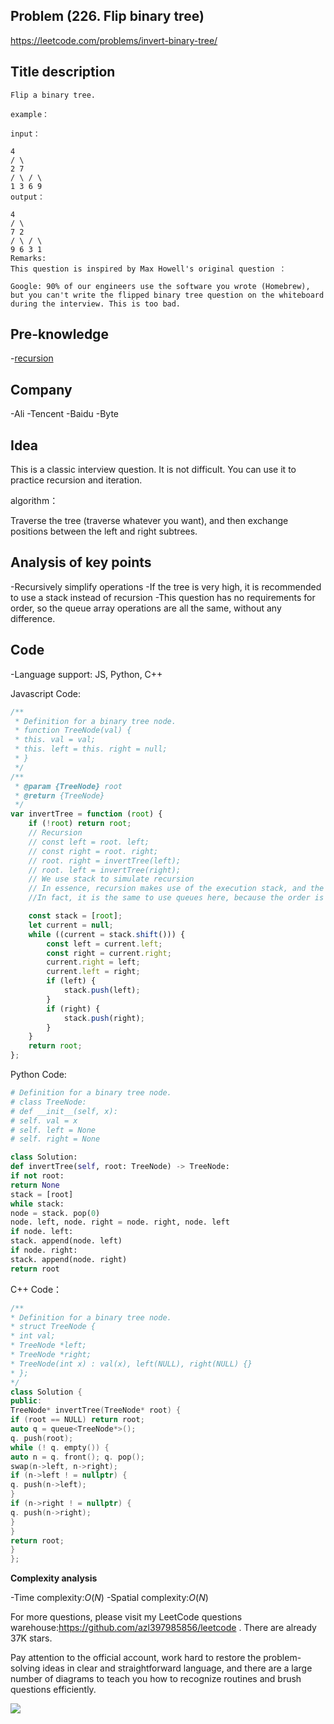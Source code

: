 ## Problem (226. Flip binary tree)

https://leetcode.com/problems/invert-binary-tree/

## Title description

```
Flip a binary tree.

example：

input：

4
/ \
2 7
/ \ / \
1 3 6 9
output：

4
/ \
7 2
/ \ / \
9 6 3 1
Remarks:
This question is inspired by Max Howell's original question ：

Google: 90% of our engineers use the software you wrote (Homebrew), but you can't write the flipped binary tree question on the whiteboard during the interview. This is too bad.

```

## Pre-knowledge

-[recursion](https://github.com/azl397985856/leetcode/blob/master/thinkings/dynamic-programming.md)

## Company

-Ali
-Tencent
-Baidu
-Byte

## Idea

This is a classic interview question. It is not difficult. You can use it to practice recursion and iteration.

algorithm：

Traverse the tree (traverse whatever you want), and then exchange positions between the left and right subtrees.

## Analysis of key points

-Recursively simplify operations
-If the tree is very high, it is recommended to use a stack instead of recursion
-This question has no requirements for order, so the queue array operations are all the same, without any difference.

## Code

-Language support: JS, Python, C++

Javascript Code:

```js
/**
 * Definition for a binary tree node.
 * function TreeNode(val) {
 * this. val = val;
 * this. left = this. right = null;
 * }
 */
/**
 * @param {TreeNode} root
 * @return {TreeNode}
 */
var invertTree = function (root) {
	if (!root) return root;
	// Recursion
	// const left = root. left;
	// const right = root. right;
	// root. right = invertTree(left);
	// root. left = invertTree(right);
	// We use stack to simulate recursion
	// In essence, recursion makes use of the execution stack, and the execution stack is also a kind of stack
	//In fact, it is the same to use queues here, because the order is not important here

	const stack = [root];
	let current = null;
	while ((current = stack.shift())) {
		const left = current.left;
		const right = current.right;
		current.right = left;
		current.left = right;
		if (left) {
			stack.push(left);
		}
		if (right) {
			stack.push(right);
		}
	}
	return root;
};
```

Python Code:

```python
# Definition for a binary tree node.
# class TreeNode:
# def __init__(self, x):
# self. val = x
# self. left = None
# self. right = None

class Solution:
def invertTree(self, root: TreeNode) -> TreeNode:
if not root:
return None
stack = [root]
while stack:
node = stack. pop(0)
node. left, node. right = node. right, node. left
if node. left:
stack. append(node. left)
if node. right:
stack. append(node. right)
return root
```

C++ Code：

```C++
/**
* Definition for a binary tree node.
* struct TreeNode {
* int val;
* TreeNode *left;
* TreeNode *right;
* TreeNode(int x) : val(x), left(NULL), right(NULL) {}
* };
*/
class Solution {
public:
TreeNode* invertTree(TreeNode* root) {
if (root == NULL) return root;
auto q = queue<TreeNode*>();
q. push(root);
while (! q. empty()) {
auto n = q. front(); q. pop();
swap(n->left, n->right);
if (n->left ! = nullptr) {
q. push(n->left);
}
if (n->right ! = nullptr) {
q. push(n->right);
}
}
return root;
}
};
```

**Complexity analysis**

-Time complexity:$O(N)$
-Spatial complexity:$O(N)$

For more questions, please visit my LeetCode questions warehouse:https://github.com/azl397985856/leetcode . There are already 37K stars.

Pay attention to the official account, work hard to restore the problem-solving ideas in clear and straightforward language, and there are a large number of diagrams to teach you how to recognize routines and brush questions efficiently.

![](https://tva1.sinaimg.cn/large/007S8ZIlly1gfcuzagjalj30p00dwabs.jpg)
